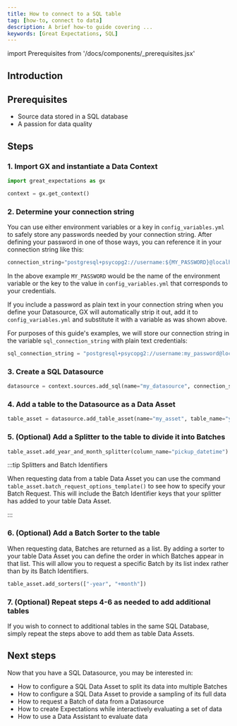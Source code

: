 ```yaml
---
title: How to connect to a SQL table
tag: [how-to, connect to data]
description: A brief how-to guide covering ...
keywords: [Great Expectations, SQL]
---
```


<!-- Import statements start here. -->
import Prerequisites from '/docs/components/_prerequisites.jsx'

## Introduction

## Prerequisites

<Prerequisites requirePython = {false} requireInstallation = {false} requireDataContext = {false} requireSourceData = {null} requireDatasource = {false} requireExpectationSuite = {false}>

- Source data stored in a SQL database
- A passion for data quality

</Prerequisites> 

## Steps

### 1. Import GX and instantiate a Data Context

```python title="Python code"
import great_expectations as gx

context = gx.get_context()
```

### 2. Determine your connection string


You can use either environment variables or a key in `config_variables.yml` to safely store any passwords needed by your connection string.  After defining your password in one of those ways, you can reference it in your connection string like this:

```python title="Python code"
connection_string="postgresql+psycopg2://username:${MY_PASSWORD}@localhost/test"
```
In the above example `MY_PASSWORD` would be the name of the environment variable or the key to the value in `config_variables.yml` that corresponds to your credentials.

If you include a password as plain text in your connection string when you define your Datasource, GX will automatically strip it out, add it to `config_variables.yml` and substitute it with a variable as was shown above.

For purposes of this guide's examples, we will store our connection string in the variable `sql_connection_string` with plain text credentials:

```python title="Python code"
sql_connection_string = "postgresql+psycopg2://username:my_password@localhost/test"
```

### 3. Create a SQL Datasource

```python title="Python code"
datasource = context.sources.add_sql(name="my_datasource", connection_string=sql_connection_string)
```

### 4. Add a table to the Datasource as a Data Asset

```python title="Python code"
table_asset = datasource.add_table_asset(name="my_asset", table_name="yellow_tripdata_sample")
```

### 5. (Optional) Add a Splitter to the table to divide it into Batches

```python title="Python code"
table_asset.add_year_and_month_splitter(column_name="pickup_datetime")
```

:::tip Splitters and Batch Identifiers

When requesting data from a table Data Asset you can use the command `table_asset.batch_request_options_template()` to see how to specify your Batch Request.  This will include the Batch Identifier keys that your splitter has added to your table Data Asset.

::: 

### 6. (Optional) Add a Batch Sorter to the table

When requesting data, Batches are returned as a list.  By adding a sorter to your table Data Asset you can define the order in which Batches appear in that list.  This will allow you to request a specific Batch by its list index rather than by its Batch Identifiers.

```python title="Python code"
table_asset.add_sorters(["-year", "+month"])
```

### 7. (Optional) Repeat steps 4-6 as needed to add additional tables

If you wish to connect to additional tables in the same SQL Database, simply repeat the steps above to add them as table Data Assets.

## Next steps

Now that you have a SQL Datasource, you may be interested in:
- How to configure a SQL Data Asset to split its data into multiple Batches
- How to configure a SQL Data Asset to provide a sampling of its full data
- How to request a Batch of data from a Datasource
- How to create Expectations while interactively evaluating a set of data
- How to use a Data Assistant to evaluate data


